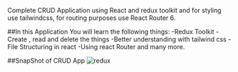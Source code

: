 Complete CRUD Application using React and redux toolkit and for styling use tailwindcss, for routing purposes use React Router 6.

##In this Application You will learn the following things:
-Redux Toolkit
-Create , read and delete the things
-Better understanding with tailwind css
-File Structuring in react
-Using react Router and many more. 

##SnapShot of CRUD App
![redux](https://github.com/HafizMuneeb/CRUD/assets/124581370/276d2c0c-7fdd-435a-82c2-dd790b6f981c)

